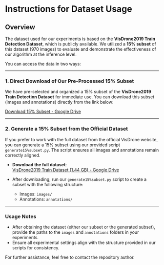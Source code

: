 # Instructions for Dataset Usage

## Overview

The dataset used for our experiments is based on the **VisDrone2019 Train Detection Dataset**, which is publicly available. We utilized a **15% subset** of this dataset (970 images) to evaluate and demonstrate the effectiveness of our algorithm at the inference level.

You can access the data in two ways:

---

### 1. Direct Download of Our Pre-Processed 15% Subset

We have pre-selected and organized a 15% subset of the **VisDrone2019 Train Detection Dataset** for immediate use. You can download this subset (images and annotations) directly from the link below:

[Download 15% Subset - Google Drive](https://drive.google.com/drive/folders/12rsLCoPL_7w_oGKurWoDJ8gH1yQ77KJh?usp=drive_link)

---

### 2. Generate a 15% Subset from the Official Dataset

If you prefer to work with the full dataset from the official VisDrone website, you can generate a 15% subset using our provided script `generate15%subset.py`. The script ensures all images and annotations remain correctly aligned.

- **Download the full dataset**:  
  [VisDrone2019 Train Dataset (1.44 GB) - Google Drive](https://drive.google.com/file/d/1a2oHjcEcwXP8oUF95qiwrqzACb2YlUhn/view)

- After downloading, run our `generate15%subset.py` script to create a subset with the following structure:
  - Images: `images/`
  - Annotations: `annotations/`

---

### Usage Notes

- After obtaining the dataset (either our subset or the generated subset), provide the paths to the `images` and `annotations` folders in your experiments.  
- Ensure all experimental settings align with the structure provided in our scripts for consistency.

For further assistance, feel free to contact the repository author.
